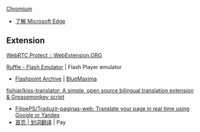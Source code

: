 
[Chromium](https://www.chromium.org/Home/)
- [了解 Microsoft Edge](https://www.microsoft.com/zh-cn/edge)

## Extension

[WebRTC Protect :: WebExtension.ORG](https://webextension.org/listing/webrtc-protect.html)

[Ruffle - Flash Emulator](https://ruffle.rs/) | Flash Player emulator
- [Flashpoint Archive](https://flashpointarchive.org/) | [BlueMaxima](https://bluemaxima.org/)

[fishjar/kiss-translator: A simple, open source bilingual translation extension & Greasemonkey script](https://github.com/fishjar/kiss-translator)
- [FilipePS/Traduzir-paginas-web: Translate your page in real time using Google or Yandex](https://github.com/FilipePS/Traduzir-paginas-web)
- [首页 | 划词翻译](https://hcfy.ai/) | Pay